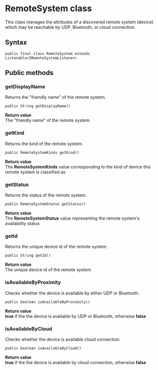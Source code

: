 # RemoteSystem class
This class manages the attributes of a discovered remote system (device) which may be reachable by UDP, Bluetooth, or cloud connection.

## Syntax
`public final class RemoteSystem extends Listenable<IRemoteSystemListener>`

## Public methods

### getDisplayName
Returns the "friendly name" of the remote system.

`public String getDisplayName()`

**Return value**  
The "friendly name" of the remote system
   
### getKind
Returns the kind of the remote system.

`public RemoteSystemKinds getKind()`

**Return value**  
The **RemoteSystemKinds** value corresponding to the kind of device this remote system is classified as

### getStatus
Returns the status of the remote system.

`public RemoteSystemStatus getStatus()`

**Return value**  
The **RemoteSystemStatus** value representing the remote system's availability status

### getId
Returns the unique device id of the remote system.

`public String getId()`

**Return value**  
The unique device id of the remote system

### isAvailableByProximity
Checks whether the device is available by either UDP or Bluetooth.

`public boolean isAvailableByProximity()`

**Return value**  
**true** if the the device is available by UDP or Bluetooth, otherwise **false**

### isAvailableByCloud
Checks whether the device is available cloud connection.

`public boolean isAvailableByCloud()`

**Return value**  
**true** if the the device is available by cloud connection, otherwise **false**
